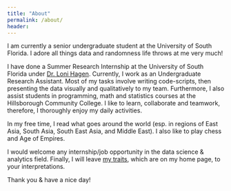 ```yaml
---
title: "About"
permalink: /about/
header:
---
```

I am currently a senior undergraduate student at the University of South Florida. I adore all things data and randomness life throws at me very much!

I have done a Summer Research Internship at the University of South Florida under [Dr. Loni Hagen](https://scholar.google.com/citations?user=eVzJHmkAAAAJ&hl=en). Currently, I work as an Undergraduate Research Assistant. Most of my tasks involve writing code-scripts, then presenting the data visually and qualitatively to my team. Furthermore, I also assist students in programming, math and statistics courses at the Hillsborough Community College. I like to learn, collaborate and teamwork, therefore, I thoroughly enjoy my daily activities.
       
In my free time, I read what goes around the world (esp. in regions of East Asia, South Asia, South East Asia, and Middle East). I also like to play chess and Age of Empires.       
     
I would welcome any internship/job opportunity in the data science & analytics field. Finally, I will leave [my traits](https://opendatasurgeon.github.io/), which are on my home page, to your interpretations.

Thank you & have a nice day!
